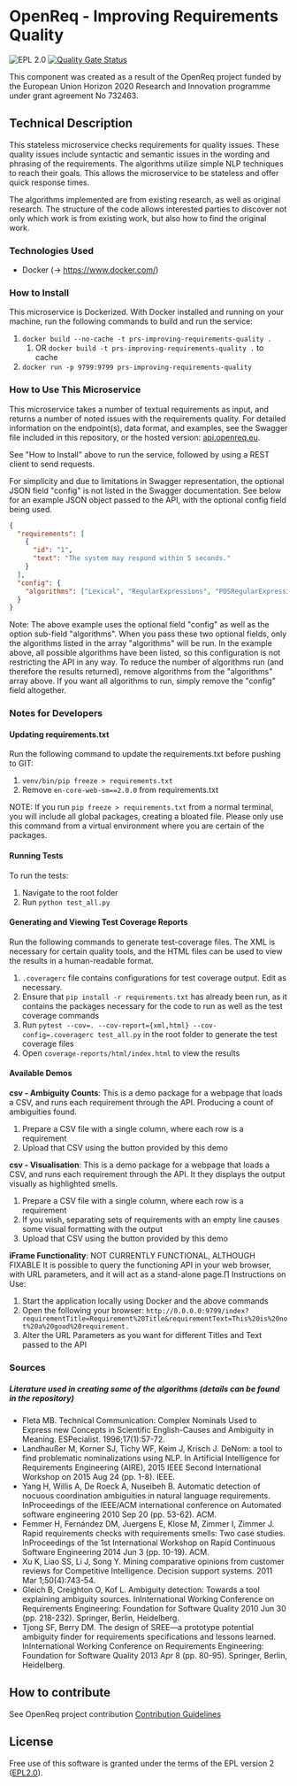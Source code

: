 # OpenReq - Improving Requirements Quality  

![EPL 2.0](https://img.shields.io/badge/License-EPL%202.0-blue.svg "EPL 2.0")
[![Quality Gate Status](http://217.172.12.199/sonarqube/api/project_badges/measure?project=prs-improving-requirements-quality&metric=alert_status)](http://217.172.12.199/sonarqube/dashboard?id=prs-improving-requirements-quality)

This component was created as a result of the OpenReq project funded by the European Union Horizon 2020 Research and 
Innovation programme under grant agreement No 732463.


## Technical Description

This stateless microservice checks requirements for quality issues. These quality issues include syntactic and semantic 
issues in the wording and phrasing of the requirements. The algorithms utilize simple NLP techniques to reach their
goals. This allows the microservice to be stateless and offer quick response times.

The algorithms implemented are from existing research, as well
as original research. The structure of the code allows interested parties to discover not only which work is from
existing work, but also how to find the original work. 

### Technologies Used

* Docker (-> https://www.docker.com/)

### How to Install

This microservice is Dockerized. With Docker installed and running on your machine, run the following commands to build and run the service:

1. `docker build --no-cache -t prs-improving-requirements-quality .`
    1. OR `docker build -t prs-improving-requirements-quality .` to cache
2. `docker run -p 9799:9799 prs-improving-requirements-quality`

### How to Use This Microservice

This microservice takes a number of textual requirements as input, and returns a number of noted issues with the
requirements quality. For detailed information on the endpoint(s), data format, and examples, see the Swagger file 
included in this repository, or the hosted version: [api.openreq.eu](https://api.openreq.eu/#/services/prs-improving-requirements-quality).

See "How to Install" above to run the service, followed by using a REST client to send requests.

For simplicity and due to limitations in Swagger representation, the optional JSON field "config" is not listed in the Swagger documentation. See below for an example JSON object passed to the API, with the optional config field being used. 

```json
{
  "requirements": [
    {
      "id": "1",
      "text": "The system may respond within 5 seconds."
    }
  ],
  "config": {
    "algorithms": ["Lexical", "RegularExpressions", "POSRegularExpressions", "CompoundNouns", "Nominalization"]
  }
}
```

Note: The above example uses the optional field "config" as well as the option sub-field "algorithms". When you pass these two optional fields, only the algorithms listed in the array "algorithms" will be run. In the example above, all possible algorithms have been listed, so this configuration is not restricting the API in any way. To reduce the number of algorithms run (and therefore the results returned), remove algorithms from the "algorithms" array above. If you want all algorithms to run, simply remove the "config" field altogether.


### Notes for Developers

#### Updating requirements.txt
Run the following command to update the requirements.txt before pushing to GIT:
1. `venv/bin/pip freeze > requirements.txt`
2. Remove `en-core-web-sm==2.0.0` from requirements.txt

NOTE: If you run `pip freeze > requirements.txt` from a normal terminal, you will include all global packages, creating a bloated file. Please only use this command from a virtual environment where you are certain of the packages.

#### Running Tests

To run the tests:
1. Navigate to the root folder
2. Run `python test_all.py`

#### Generating and Viewing Test Coverage Reports

Run the following commands to generate test-coverage files. The XML is necessary for certain quality tools, and the HTML files can be used to view the results in a human-readable format.
1. `.coveragerc` file contains configurations for test coverage output. Edit as necessary.
2. Ensure that `pip install -r requirements.txt` has already been run, as it contains the packages necessary for the code to run as well as the test coverage commands
3. Run `pytest --cov=. --cov-report={xml,html} --cov-config=.coveragerc test_all.py` in the root folder to generate the test coverage files
4. Open `coverage-reports/html/index.html` to view the results

#### Available Demos

**csv - Ambiguity Counts**: This is a demo package for a webpage that loads a CSV, and runs each requirement through the API. Producing a count of ambiguities found.
1. Prepare a CSV file with a single column, where each row is a requirement
2. Upload that CSV using the button provided by this demo

**csv - Visualisation**: This is a demo package for a webpage that loads a CSV, and runs each requirement through the API. It they displays the output visually as highlighted smells.
1. Prepare a CSV file with a single column, where each row is a requirement
2. If you wish, separating sets of requirements with an empty line causes some visual formatting with the output
3. Upload that CSV using the button provided by this demo

**iFrame Functionality**: NOT CURRENTLY FUNCTIONAL, ALTHOUGH FIXABLE
It is possible to query the functioning API in your web browser, with URL parameters, and it 
will act as a stand-alone page.∏
Instructions on Use:
1. Start the application locally using Docker and the above commands
2. Open the following your browser: 
`http://0.0.0.0:9799/index?requirementTitle=Requirement%20Title&requirementText=This%20is%20not%20a%20good%20requirement.`
3. Alter the URL Parameters as you want for different Titles and Text passed to the API

### Sources

##### Literature used in creating some of the algorithms (details can be found in the repository)

- Fleta MB. Technical Communication: Complex Nominals Used to Express new Concepts in Scientific English-Causes and 
Ambiguity in Meaning. ESPecialist. 1996;17(1):57-72.
- Landhaußer M, Korner SJ, Tichy WF, Keim J, Krisch J. DeNom: a tool to find problematic nominalizations using NLP. 
In Artificial Intelligence for Requirements Engineering (AIRE), 2015 IEEE Second International Workshop on 2015 Aug 24 
(pp. 1-8). IEEE.
- Yang H, Willis A, De Roeck A, Nuseibeh B. Automatic detection of nocuous coordination ambiguities in natural language 
requirements. InProceedings of the IEEE/ACM international conference on Automated software engineering 2010 Sep 20 
(pp. 53-62). ACM.
- Femmer H, Fernández DM, Juergens E, Klose M, Zimmer I, Zimmer J. Rapid requirements checks with requirements smells: 
Two case studies. InProceedings of the 1st International Workshop on Rapid Continuous Software Engineering 2014 Jun 3 
(pp. 10-19). ACM.
- Xu K, Liao SS, Li J, Song Y. Mining comparative opinions from customer reviews for Competitive Intelligence. Decision 
support systems. 2011 Mar 1;50(4):743-54.
- Gleich B, Creighton O, Kof L. Ambiguity detection: Towards a tool explaining ambiguity sources. InInternational 
Working Conference on Requirements Engineering: Foundation for Software Quality 2010 Jun 30 (pp. 218-232). Springer, 
Berlin, Heidelberg.
- Tjong SF, Berry DM. The design of SREE—a prototype potential ambiguity finder for requirements specifications and 
lessons learned. InInternational Working Conference on Requirements Engineering: Foundation for Software Quality 2013 
Apr 8 (pp. 80-95). Springer, Berlin, Heidelberg.


## How to contribute

See OpenReq project contribution 
[Contribution Guidelines](https://github.com/OpenReqEU/OpenReq/blob/master/CONTRIBUTING.md)


## License

Free use of this software is granted under the terms of the EPL version 2 ([EPL2.0](https://www.eclipse.org/legal/epl-2.0/)).
